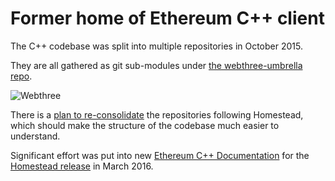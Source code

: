 # Former home of Ethereum C++ client

The C++ codebase was split into multiple repositories in October 2015.

They are all gathered as git sub-modules under
[the webthree-umbrella repo](https://github.com/ethereum/webthree-umbrella/).

![Webthree](http://doublethinkco.github.io/webthree-umbrella-cross/images/dependency_graph.svg)

There is a [plan to re-consolidate](https://github.com/ethereum/webthree-umbrella/issues/251)
the repositories following Homestead, which should make the structure of the codebase much
easier to understand.

Significant effort was put into new
[Ethereum C++ Documentation](http://docs.ethereum.org/en/latest/ethereum-clients/cpp-ethereum/)
for the [Homestead release](https://blog.ethereum.org/2016/02/29/homestead-release/)
in March 2016.
